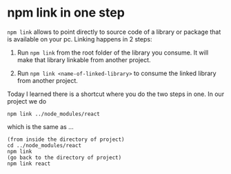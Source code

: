 # npm link in one step

`npm link` allows to point directly to source code of a library or package that is available on your pc. Linking happens in 2 steps:

1. Run `npm link` from the root folder of the library you consume. It will make that library linkable from another project.

2. Run `npm link <name-of-linked-library>` to consume the linked library from another project.

Today I learned there is a shortcut where you do the two steps in one. In our project we do

    npm link ../node_modules/react

which is the same as …

    (from inside the directory of project)
    cd ../node_modules/react
    npm link
    (go back to the directory of project)
    npm link react
